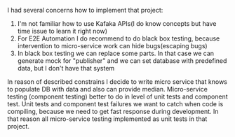 I had several concerns how to implement that project:

1) I'm not familiar how to use Kafaka APIs(I do know concepts but have time issue to learn it right now)
1) For E2E Automation I do recommend to do black box testing, because intervention to micro-service work can hide bugs(escaping bugs)
1) In black box testing we can replace some parts. 
In that case we can generate mock for "publisher" and we can set database with predefined data, but I don't have that system


In reason of described constrains I decide to write micro service that knows to populate DB with data and also can provide median.
Micro-service testing (component testing) better to do in level of unit tests and component test.
Unit tests and component test failures we want to catch when code is compiling, because we need to get fast response during development.
In that reason all micro-service testing implemented as unit tests in that project.

 

   